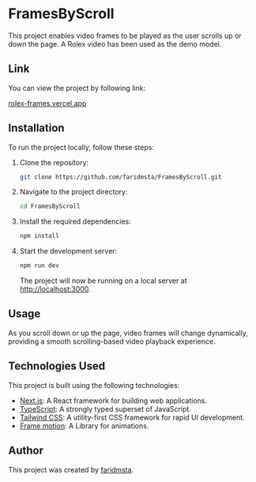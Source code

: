 # FramesByScroll

This project enables video frames to be played as the user scrolls up or down the page. A Rolex video has been used as the demo model.

## Link

You can view the project by following link:

[rolex-frames.vercel.app](https://rolex-frames.vercel.app/)

## Installation

To run the project locally, follow these steps:

1. Clone the repository:

   ```bash
   git clone https://github.com/faridmsta/FramesByScroll.git
   ```

2. Navigate to the project directory:

   ```bash
   cd FramesByScroll
   ```

3. Install the required dependencies:

   ```bash
   npm install
   ```

4. Start the development server:

   ```bash
   npm run dev
   ```

   The project will now be running on a local server at [http://localhost:3000](http://localhost:3000).

## Usage

As you scroll down or up the page, video frames will change dynamically, providing a smooth scrolling-based video playback experience.



## Technologies Used

This project is built using the following technologies:

- [Next.js](https://nextjs.org/): A React framework for building web applications.
- [TypeScript](https://www.typescriptlang.org/): A strongly typed superset of JavaScript.
- [Tailwind CSS](https://tailwindcss.com/): A utility-first CSS framework for rapid UI development.
- [Frame motion](https://motion.dev/): A Library for animations.

## Author

This project was created by [faridmsta](https://github.com/faridmsta).


